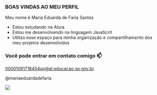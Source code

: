 ### BOAS VINDAS AO MEU PERFIL 

Meu nome é Maria Eduarda de Faria Santos

- Estou estudando na Alura
- Estou me desenvolvendo na linguagem JavaScrit
- Utilizo esse espaço para minha organização e compartilhamento dos meu projetos desenvolvidos

### Você pode entrar em contato comigo 📫

00001091718404sp@al.educacao.sp.gov.br.

@mariaeduardadefaria

![](https://media.giphy.com/media/nR4L10XlJcSeQ/giphy.gif?cid=790b76114si2urrqjg1jyljnspwewefobaztlx4mr18x6708&ep=v1_gifs_search&rid=giphy.gif&ct=g)




